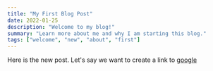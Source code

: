 ```yaml
---
title: "My First Blog Post"
date: 2022-01-25
description: "Welcome to my blog!"
summary: "Learn more about me and why I am starting this blog."
tags: ["welcome", "new", "about", "first"]
---
```


Here is the new post. 
Let's say we want to create a link to [google](https://google.com)
